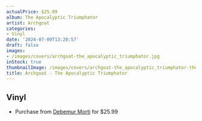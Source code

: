 ```yaml
---
actualPrice: $25.99
album: The Apocalyptic Triumphator
artist: Archgoat
categories:
- Vinyl
date: '2024-07-09T13:20:57'
draft: false
images:
- /images/covers/archgoat-the_apocalyptic_triumphator.jpg
inStock: true
thumbnailImage: /images/covers/archgoat-the_apocalyptic_triumphator-thumb.jpg
title: Archgoat - The Apocalyptic Triumphator
---
```


## Vinyl
* Purchase from [Debemur Morti](https://debemurmorti.aisamerch.com/item/104645) for $25.99
